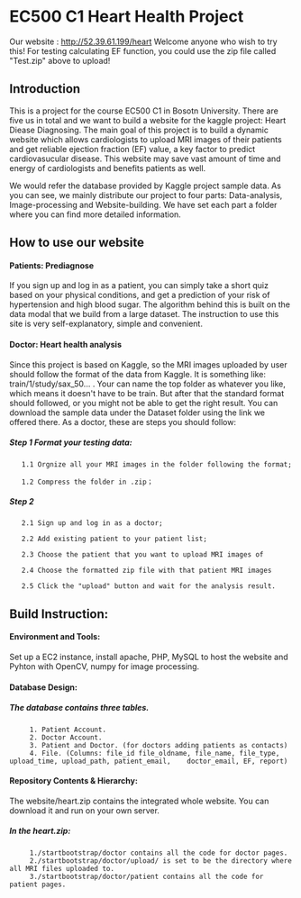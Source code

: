 # EC500 C1 Heart Health Project
Our website : http://52.39.61.199/heart
Welcome anyone who wish to try this!
For testing calculating EF function, you could use the zip file called "Test.zip" above to upload!
## Introduction

This is a project for the course EC500 C1 in Bosotn University.
There are five us in total and we want to build a website for the kaggle project: Heart Diease Diagnosing.
The main goal of this project is to build a dynamic website which allows cardiologists to upload MRI images of their patients and get reliable ejection fraction (EF) value, a key factor to predict cardiovasucular disease. This website may save vast amount of time and energy of cardiologists and benefits patients as well.

We would refer the database provided by Kaggle project sample data.
As you can see, we mainly distribute our project to four parts: Data-analysis, Image-processing and Website-building. We have set each part a folder where you can find more detailed information. 


## How to use our website

#### Patients: Prediagnose

 If you sign up and log in as a patient, you can simply take a short quiz based on your physical conditions, and get a prediction of your risk of hypertension and high blood sugar. The algorithm behind this is built on the data modal that we build from a large dataset. The instruction to use this site is very self-explanatory, simple and convenient. 

#### Doctor: Heart health analysis

 Since this project is based on Kaggle, so the MRI images uploaded by user should follow the format of the data from Kaggle. It is something like: train/1/study/sax_50... . Your can name the top folder as whatever you like, which means it doesn't have to be train. But after that the standard format should followed, or you might not be able to get the right result. You can download the sample data under the Dataset folder using the link we offered there.
 As a doctor, these are steps you should follow:
 
##### Step 1 Format your testing data:
       1.1 Orgnize all your MRI images in the folder following the format;
 
       1.2 Compress the folder in .zip；
       
##### Step 2
       2.1 Sign up and log in as a doctor;
       
       2.2 Add existing patient to your patient list;
       
       2.3 Choose the patient that you want to upload MRI images of
       
       2.4 Choose the formatted zip file with that patient MRI images
       
       2.5 Click the "upload" button and wait for the analysis result.
## Build Instruction:
#### Environment and Tools:
Set up a EC2 instance, install apache, PHP, MySQL to host the website and Pyhton with OpenCV, numpy for image processing.
#### Database Design:       
##### The database contains three tables. 
         1. Patient Account.
         2. Doctor Account.
         3. Patient and Doctor. (for doctors adding patients as contacts)
         4. File. (Columns: file_id file_oldname, file_name, file_type, upload_time, upload_path, patient_email,    doctor_email, EF, report)
#### Repository Contents & Hierarchy: 
The website/heart.zip contains the integrated whole website. You can download it and run on your own server.
##### In the heart.zip:
         1./startbootstrap/doctor contains all the code for doctor pages.
         2./startbootstrap/doctor/upload/ is set to be the directory where all MRI files uploaded to.
         3./startbootstrap/doctor/patient contains all the code for patient pages.
            
 
